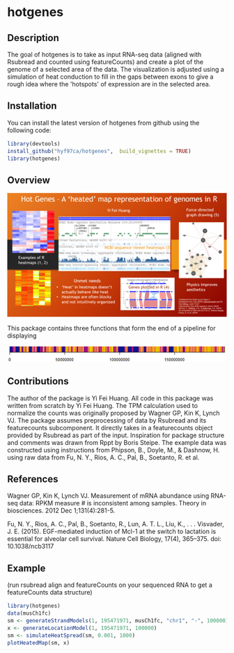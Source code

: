# hotgenes

## Description

The goal of hotgenes is to take as input RNA-seq data (aligned with Rsubread and counted using featureCounts) and create a plot of the genome of a selected area of the data. The visualization is adjusted using a simulation of heat conduction to fill in the gaps between exons to give a rough idea where the 'hotspots' of expression are in the selected area.

## Installation

You can install the latest version of hotgenes from github using the following code:

``` r
library(devtools)
install_github("hyf97ca/hotgenes",  build_vignettes = TRUE)
library(hotgenes)
```

## Overview
![](./inst/extdata/Pitch.PNG)

  This package contains three functions that form the end of a pipeline for displaying 

![](./inst/extdata/musCh1.PNG)

## Contributions

The author of the package is Yi Fei Huang. All code in this package was written from scratch by Yi Fei Huang. The TPM calculation used to normalize the counts was originally proposed by Wagner GP, Kin K, Lynch VJ. The package assumes preprocessing of data by Rsubread and its featurecounts subcomponent. It directly takes in a featurecounts object provided by Rsubread as part of the input. Inspiration for package structure and comments was drawn from Rppt by Boris Steipe. The example data was constructed using instructions from Phipson, B., Doyle, M., & Dashnow, H. using raw data from Fu, N. Y., Rios, A. C., Pal, B., Soetanto, R. et al.

## References

 Wagner GP, Kin K, Lynch VJ. Measurement of mRNA abundance using RNA-seq data: RPKM measure
    # is inconsistent among samples. Theory in biosciences. 2012 Dec 1;131(4):281-5.

Fu, N. Y., Rios, A. C., Pal, B., Soetanto, R., Lun, A. T. L., Liu, K., . . . Visvader, J. E. (2015). EGF-mediated
 induction of Mcl-1 at the switch to lactation is essential for alveolar cell survival. Nature Cell Biology, 17(4),
 365–375. doi: 10.1038/ncb3117

## Example
(run rsubread align and featureCounts on your sequenced RNA to get a featureCounts data structure)
``` r
library(hotgenes)
data(musCh1fc)
sm <- generateStrandModels(1, 195471971, musCh1fc, "chr1", "-", 100000)
x <- generateLocationModel(1, 195471971, 100000)
sm <- simulateHeatSpread(sm, 0.001, 1000)
plotHeatedMap(sm, x)
```

